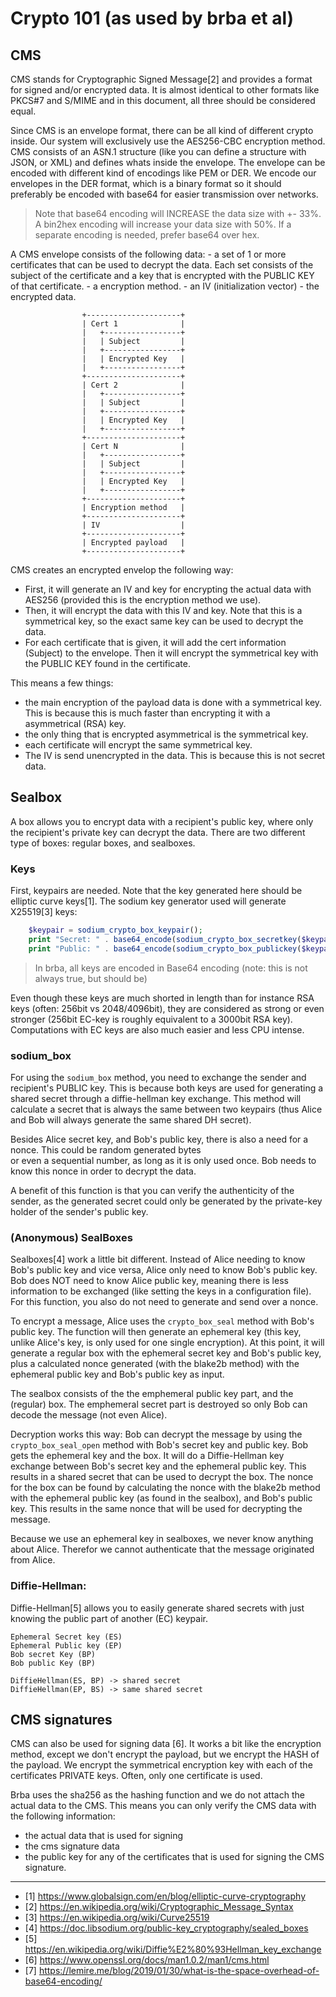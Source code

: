 # Crypto 101 (as used by brba et al)

## CMS

CMS stands for Cryptographic Signed Message[2] and provides a format for signed and/or encrypted data. It is almost 
identical to other formats like PKCS#7 and S/MIME and in this document, all three should be considered equal.

Since CMS is an envelope format, there can be all kind of different crypto inside. Our system will exclusively use the
AES256-CBC encryption method. CMS consists of an ASN.1 structure (like you can define a structure with JSON, or XML) 
and defines whats inside the envelope. The envelope can be encoded with different kind of encodings like PEM or DER. We
encode our envelopes in the DER format, which is a binary format so it should preferably be encoded with base64 for 
easier transmission over networks.

> Note that base64 encoding will INCREASE the data size with +- 33%. A bin2hex encoding will increase your data 
> size with 50%. If a separate encoding is needed, prefer base64 over hex.

A CMS envelope consists of the following data:
    - a set of 1 or more certificates that can be used to decrypt the data. Each set consists of the subject of the 
      certificate and a key that is encrypted with the PUBLIC KEY of that certificate. 
    - a encryption method.
    - an IV (initialization vector)
    - the encrypted data.

                    +---------------------+
                    | Cert 1              |
                    |   +-----------------+
                    |   | Subject         |
                    |   +-----------------+
                    |   | Encrypted Key   |
                    |   +-----------------+
                    +---------------------+
                    | Cert 2              |
                    |   +-----------------+
                    |   | Subject         |
                    |   +-----------------+
                    |   | Encrypted Key   |
                    |   +-----------------+
                    +---------------------+
                    | Cert N              |
                    |   +-----------------+
                    |   | Subject         |
                    |   +-----------------+
                    |   | Encrypted Key   |
                    |   +-----------------+
                    +---------------------+
                    | Encryption method   |
                    +---------------------+
                    | IV                  |
                    +---------------------+
                    | Encrypted payload   |
                    +---------------------+


CMS creates an encrypted envelop the following way:
  - First, it will generate an IV and key for encrypting the actual data with AES256 (provided this is the encryption 
    method we use).
  - Then, it will encrypt the data with this IV and key. Note that this is a symmetrical key, so the exact same key can
    be used to decrypt the data.
  - For each certificate that is given, it will add the cert information (Subject) to the envelope. Then it will 
    encrypt the symmetrical key with the PUBLIC KEY found in the certificate.

This means a few things:
  - the main encryption of the payload data is done with a symmetrical key. This is because this is much faster than 
    encrypting it with a asymmetrical (RSA) key.
  - the only thing that is encrypted asymmetrical is the symmetrical key.
  - each certificate will encrypt the same symmetrical key.
  - The IV is send unencrypted in the data. This is because this is not secret data.



## Sealbox

A box allows you to encrypt data with a recipient's public key, where only the recipient's private key can decrypt 
the data. There are two different type of boxes: regular boxes, and sealboxes.

### Keys
First, keypairs are needed. Note that the key generated here should be elliptic curve keys[1]. The sodium key generator 
used will generate X25519[3] keys:

```php
    $keypair = sodium_crypto_box_keypair(); 
    print "Secret: " . base64_encode(sodium_crypto_box_secretkey($keypair)); 
    print "Public: " . base64_encode(sodium_crypto_box_publickey($keypair));
```    

> In brba, all keys are encoded in Base64 encoding (note: this is not always true, but should be) 

Even though these keys are much shorted in length than for instance RSA keys (often: 256bit vs 2048/4096bit), they 
are considered as strong or even stronger (256bit EC-key is roughly equivalent to a 3000bit RSA key). Computations with
EC keys are also much easier and less CPU intense.

### sodium_box
For using the `sodium_box` method, you need to exchange the sender and recipient's PUBLIC key. This is because both 
keys are used for generating a shared secret through a diffie-hellman key exchange. This method will calculate a secret 
that is always the same between two keypairs (thus Alice and Bob will always generate the same shared DH secret).

Besides Alice secret key, and Bob's public key, there is also a need for a nonce. This could be random generated bytes  
or even a sequential number, as long as it is only used once. Bob needs to know this nonce in order to decrypt the data.

A benefit of this function is that you can verify the authenticity of the sender, as the generated secret could only 
be generated by the private-key holder of the sender's public key.

### (Anonymous) SealBoxes

Sealboxes[4] work a little bit different. Instead of Alice needing to know Bob's public key and vice versa, Alice only 
need to know Bob's public key. Bob does NOT need to know Alice public key, meaning there is less information to be 
exchanged (like setting the keys in a configuration file). For this function, you also do not need to generate and send
over a nonce.

To encrypt a message, Alice uses the `crypto_box_seal` method with Bob's public key. The function will then generate an 
ephemeral key (this key, unlike Alice's key, is only used for one single encryption). At this point, it will generate a 
regular box with the ephemeral secret key and Bob's public key, plus a calculated nonce generated (with the blake2b 
method) with the ephemeral public key and Bob's public key as input.

The sealbox consists of the the emphemeral public key part, and the (regular) box. The emphemeral secret part is 
destroyed so only Bob can decode the message (not even Alice).

Decryption works this way:
Bob can decrypt the message by using the `crypto_box_seal_open` method with Bob's secret key and public key. Bob gets 
the ephemeral key and the box. It will do a Diffie-Hellman key exchange between Bob's secret key and the 
ephemeral public key. This results in a shared secret that can be used to decrypt the box. The nonce for the box can be 
found by calculating the nonce with the blake2b method with the ephemeral public key (as found in the sealbox), and 
Bob's public key. This results in the same nonce that will be used for decrypting the message.

Because we use an ephemeral key in sealboxes, we never know anything about Alice. Therefor we cannot authenticate 
that the message originated from Alice.

### Diffie-Hellman:

Diffie-Hellman[5] allows you to easily generate shared secrets with just knowing the public part of another (EC) keypair.
 
    Ephemeral Secret key (ES)
    Ephemeral Public key (EP)
    Bob secret Key (BP)    
    Bob public Key (BP)

    DiffieHellman(ES, BP) -> shared secret
    DiffieHellman(EP, BS) -> same shared secret



## CMS signatures 
CMS can also be used for signing data [6]. It works a bit like the encryption method, except we don't encrypt the payload,
but we encrypt the HASH of the payload. We encrypt the symmetrical encryption key with each of the certificates 
PRIVATE keys. Often, only one certificate is used.

Brba uses the sha256 as the hashing function and we do not attach the actual data to the CMS. This means you can only
verify the CMS data with the following information:

  - the actual data that is used for signing
  - the cms signature data
  - the public key for any of the certificates that is used for signing the CMS signature.


---
- [1] https://www.globalsign.com/en/blog/elliptic-curve-cryptography
- [2] https://en.wikipedia.org/wiki/Cryptographic_Message_Syntax
- [3] https://en.wikipedia.org/wiki/Curve25519
- [4] https://doc.libsodium.org/public-key_cryptography/sealed_boxes
- [5] https://en.wikipedia.org/wiki/Diffie%E2%80%93Hellman_key_exchange
- [6] https://www.openssl.org/docs/man1.0.2/man1/cms.html
- [7] https://lemire.me/blog/2019/01/30/what-is-the-space-overhead-of-base64-encoding/
